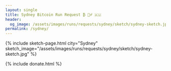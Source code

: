 ```yaml
---
layout: single
title: Sydney Bitcoin Run Request ₿ 🏃‍♂️ 🇦🇺
header:
  og_image: /assets/images/runs/requests/sydney/sketch/sydney-sketch.jpg
permalink: /sydney/
---
```


{% include sketch-page.html city="Sydney" sketch_image="/assets/images/runs/requests/sydney/sketch/sydney-sketch.jpg" %} 


{% include donate.html %}  
  
  
